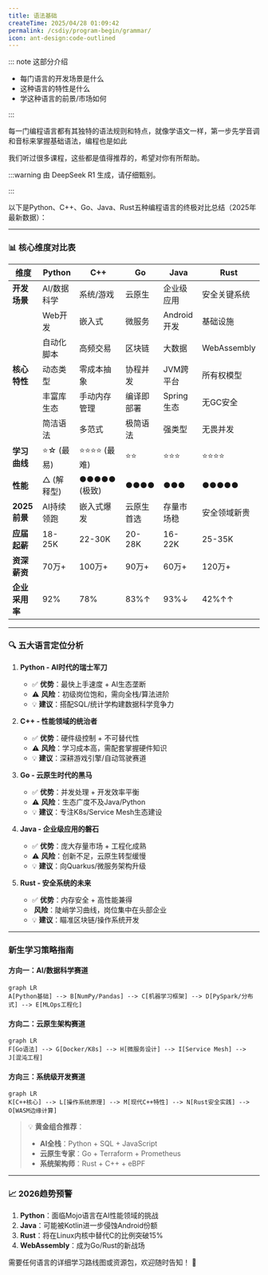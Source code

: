 ```yaml
---
title: 语法基础
createTime: 2025/04/28 01:09:42
permalink: /csdiy/program-begin/grammar/
icon: ant-design:code-outlined
---
```


::: note 这部分介绍

- 每门语言的开发场景是什么
- 这种语言的特性是什么
- 学这种语言的前景/市场如何

:::

每一门编程语言都有其独特的语法规则和特点，就像学语文一样，第一步先学音调和音标来掌握基础语法，编程也是如此

我们听过很多课程，这些都是值得推荐的，希望对你有所帮助。

:::warning 由 DeepSeek R1 生成，请仔细甄别。

:::

以下是Python、C++、Go、Java、Rust五种编程语言的终极对比总结（2025年最新数据）：

---

###  📊 核心维度对比表
| 维度            | Python       | C++          | Go           | Java         | Rust         |
|-----------------|--------------|--------------|--------------|--------------|--------------|
| **开发场景**     | AI/数据科学  | 系统/游戏    | 云原生       | 企业级应用   | 安全关键系统 |
|                 | Web开发      | 嵌入式       | 微服务       | Android开发  | 基础设施     |
|                 | 自动化脚本   | 高频交易     | 区块链       | 大数据       | WebAssembly  |
| **核心特性**     | 动态类型     | 零成本抽象   | 协程并发     | JVM跨平台    | 所有权模型   |
|                 | 丰富库生态   | 手动内存管理 | 编译即部署   | Spring生态   | 无GC安全     |
|                 | 简洁语法     | 多范式       | 极简语法     | 强类型       | 无畏并发     |
| **学习曲线**     |  ⭐☆ (最易)   | ⭐⭐⭐⭐ (最难) | ⭐⭐          |  ⭐⭐⭐         | ⭐⭐⭐⭐        |
| **性能**         | △ (解释型)   | ●●●●● (极致) | ●●●●         | ●●●          | ●●●●●        |
| **2025前景**     | AI持续领跑  | 嵌入式爆发   | 云原生首选   | 存量市场稳   | 安全领域新贵 |
| **应届起薪**     | 18-25K       | 22-30K       | 20-28K       | 16-22K       | 25-35K       |
| **资深薪资**     | 70万+        | 100万+       | 90万+        | 60万+        | 120万+       |
| **企业采用率**   | 92%          | 78%          | 83%↑         | 93%↓         | 42%↑↑        |

---

###  🔍 五大语言定位分析
1. **Python - AI时代的瑞士军刀**
    - ✅ **优势**：最快上手速度 + AI生态垄断
    -  ⚠️ **风险**：初级岗位饱和，需向全栈/算法进阶
    - 💡 **建议**：搭配SQL/统计学构建数据科学竞争力

2. **C++ - 性能领域的统治者**
    - ✅ **优势**：硬件级控制 + 不可替代性
    -  ⚠️ **风险**：学习成本高，需配套掌握硬件知识
    - 💡 **建议**：深耕游戏引擎/自动驾驶赛道

3. **Go - 云原生时代的黑马**
    - ✅ **优势**：并发处理 + 开发效率平衡
    -  ⚠️ **风险**：生态广度不及Java/Python
    - 💡 **建议**：专注K8s/Service Mesh生态建设

4. **Java - 企业级应用的磐石**
    - ✅ **优势**：庞大存量市场 + 工程化成熟
    -  ⚠️ **风险**：创新不足，云原生转型缓慢
    -  💡 **建议**：向Quarkus/微服务架构升级

5. **Rust - 安全系统的未来**
    - ✅ **优势**：内存安全 + 高性能兼得
    - ️ **风险**：陡峭学习曲线，岗位集中在头部企业
    -  💡 **建议**：瞄准区块链/操作系统开发

---

###   新生学习策略指南
#### 方向一：AI/数据科学赛道
```mermaid
graph LR
A[Python基础] --> B[NumPy/Pandas] --> C[机器学习框架] --> D[PySpark/分布式] --> E[MLOps工程化]
```

#### 方向二：云原生架构赛道
```mermaid
graph LR
F[Go语法] --> G[Docker/K8s] --> H[微服务设计] --> I[Service Mesh] --> J[混沌工程]
```

#### 方向三：系统级开发赛道
```mermaid
graph LR
K[C++核心] --> L[操作系统原理] --> M[现代C++特性] --> N[Rust安全实践] --> O[WASM边缘计算]
```

> 💡 **黄金组合推荐**：
> - **AI全栈**：Python + SQL + JavaScript
> - **云原生专家**：Go + Terraform + Prometheus
> - **系统架构师**：Rust + C++ + eBPF

---

###  📈 2026趋势预警
1. **Python**：面临Mojo语言在AI性能领域的挑战
2. **Java**：可能被Kotlin进一步侵蚀Android份额
3. **Rust**：将在Linux内核中替代C的比例突破15%
4. **WebAssembly**：成为Go/Rust的新战场

需要任何语言的详细学习路线图或资源包，欢迎随时告知！  🚀